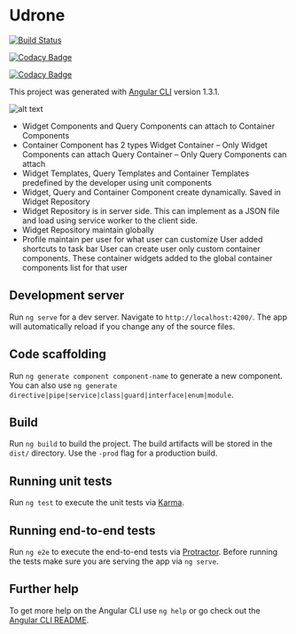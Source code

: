 
# Udrone

[![Build Status](https://travis-ci.com/ustocktrade/ust-ui.svg?token=e8EzsDsuxzkL1NY3sibq&branch=master)](https://travis-ci.com/ustocktrade/ust-ui)

[![Codacy Badge](https://api.codacy.com/project/badge/Grade/ea53fc7d0fc14d3bbb591876a5b8d5d2)](https://www.codacy.com?utm_source=github.com&amp;utm_medium=referral&amp;utm_content=ustocktrade/ust-ui&amp;utm_campaign=Badge_Grade)

[![Codacy Badge](https://api.codacy.com/project/badge/Coverage/ea53fc7d0fc14d3bbb591876a5b8d5d2)](https://www.codacy.com?utm_source=github.com&utm_medium=referral&utm_content=ustocktrade/ust-ui&utm_campaign=Badge_Coverage)

This project was generated with [Angular CLI](https://github.com/angular/angular-cli) version 1.3.1.

![alt text](https://github.com/ustocktrade/ust-ui/blob/master/imgs/diagram.png)

-	Widget Components and Query Components can attach to Container Components
-	Container Component has 2 types 
	Widget Container – Only Widget Components can attach
	Query Container – Only Query Components can attach
-	Widget Templates, Query Templates and Container Templates predefined by the developer using unit components
-	Widget, Query and Container Component create dynamically. Saved in Widget Repository
-	Widget Repository is in server side. This can implement as a JSON file and load using service worker to the client side. 
-	 Widget Repository maintain globally
-	Profile maintain per user for what user can customize
	User added shortcuts to task bar
	User can create user only custom container components. These container widgets added to the global container components list for that user


## Development server

Run `ng serve` for a dev server. Navigate to `http://localhost:4200/`. The app will automatically reload if you change any of the source files.

## Code scaffolding

Run `ng generate component component-name` to generate a new component. You can also use `ng generate directive|pipe|service|class|guard|interface|enum|module`.

## Build

Run `ng build` to build the project. The build artifacts will be stored in the `dist/` directory. Use the `-prod` flag for a production build.

## Running unit tests

Run `ng test` to execute the unit tests via [Karma](https://karma-runner.github.io).

## Running end-to-end tests

Run `ng e2e` to execute the end-to-end tests via [Protractor](http://www.protractortest.org/).
Before running the tests make sure you are serving the app via `ng serve`.

## Further help

To get more help on the Angular CLI use `ng help` or go check out the [Angular CLI README](https://github.com/angular/angular-cli/blob/master/README.md).
